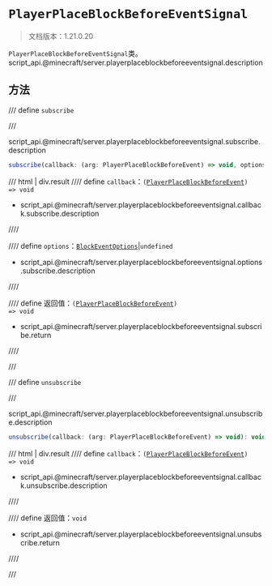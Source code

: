 # `PlayerPlaceBlockBeforeEventSignal`

> 文档版本：1.21.0.20

`PlayerPlaceBlockBeforeEventSignal`类。script_api.@minecraft/server.playerplaceblockbeforeeventsignal.description

## 方法

/// define
`subscribe`


///

script_api.@minecraft/server.playerplaceblockbeforeeventsignal.subscribe.description

```js
subscribe(callback: (arg: PlayerPlaceBlockBeforeEvent) => void, options?: BlockEventOptions): (arg: PlayerPlaceBlockBeforeEvent) => void
```

/// html | div.result
//// define
`callback`：<code>(<a href="../playerplaceblockbeforeevent/">PlayerPlaceBlockBeforeEvent</a>) =&gt; void</code>

- script_api.@minecraft/server.playerplaceblockbeforeeventsignal.callback.subscribe.description


////

//// define
`options`：[`BlockEventOptions`](./blockeventoptions.md)|`undefined`

- script_api.@minecraft/server.playerplaceblockbeforeeventsignal.options.subscribe.description


////

//// define
返回值：<code>(<a href="../playerplaceblockbeforeevent/">PlayerPlaceBlockBeforeEvent</a>) =&gt; void</code>

- script_api.@minecraft/server.playerplaceblockbeforeeventsignal.subscribe.return


////

///


/// define
`unsubscribe`


///

script_api.@minecraft/server.playerplaceblockbeforeeventsignal.unsubscribe.description

```js
unsubscribe(callback: (arg: PlayerPlaceBlockBeforeEvent) => void): void
```

/// html | div.result
//// define
`callback`：<code>(<a href="../playerplaceblockbeforeevent/">PlayerPlaceBlockBeforeEvent</a>) =&gt; void</code>

- script_api.@minecraft/server.playerplaceblockbeforeeventsignal.callback.unsubscribe.description


////

//// define
返回值：`void`

- script_api.@minecraft/server.playerplaceblockbeforeeventsignal.unsubscribe.return


////

///

